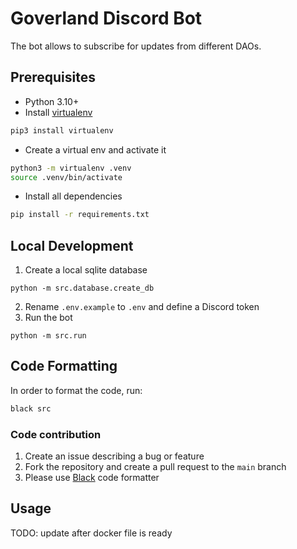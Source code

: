 # Goverland Discord Bot

The bot allows to subscribe for updates from different DAOs.

## Prerequisites

- Python 3.10+
- Install [virtualenv](https://virtualenv.pypa.io/en/latest/index.html) 
```bash
pip3 install virtualenv
```
- Create a virtual env and activate it
```bash
python3 -m virtualenv .venv
source .venv/bin/activate
```
- Install all dependencies
```bash
pip install -r requirements.txt
```

## Local Development

1. Create a local sqlite database
```
python -m src.database.create_db
```
2. Rename `.env.example` to `.env` and define a Discord token
3. Run the bot
```
python -m src.run
```

## Code Formatting

In order to format the code, run:

```bash
black src
```

### Code contribution

1. Create an issue describing a bug or feature
2. Fork the repository and create a pull request to the `main` branch
3. Please use [Black](https://pypi.org/project/black/) code formatter

## Usage

TODO: update after docker file is ready

